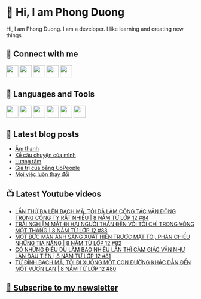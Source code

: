 # 👋 Hi, I am Phong Duong

Hi, I am Phong Duong. I am a developer. I like learning and creating new things

## 🔗 Connect with me
[<img height="32" width="32" src="https://cdn.jsdelivr.net/npm/simple-icons@v3/icons/youtube.svg" />](https://www.youtube.com/channel/UCXykqt3V2-9bYXKWZRcH0rA)
[<img height="32" width="32" src="https://cdn.jsdelivr.net/npm/simple-icons@v3/icons/instagram.svg" />](https://www.instagram.com/phongduonglh)
[<img height="32" width="32" src="https://cdn.jsdelivr.net/npm/simple-icons@v3/icons/twitter.svg" />](https://twitter.com/phongduonglh)
[<img height="32" width="32" src="https://cdn.jsdelivr.net/npm/simple-icons@v3/icons/facebook.svg" />](https://www.facebook.com/phongduonglh)
[<img height="32" width="32" src="https://cdn.jsdelivr.net/npm/simple-icons@v3/icons/linkedin.svg" />](https://www.linkedin.com/in/phongduonglh)

## 🧰 Languages and Tools

[<img height="32" width="32" src="https://cdn.jsdelivr.net/npm/simple-icons@v3/icons/javascript.svg" />](javascript)
[<img height="32" width="32" src="https://cdn.jsdelivr.net/npm/simple-icons@v3/icons/html5.svg" />](html5)
[<img height="32" width="32" src="https://cdn.jsdelivr.net/npm/simple-icons@v3/icons/css3.svg" />](css3)
[<img height="32" width="32" src="https://cdn.jsdelivr.net/npm/simple-icons@v3/icons/node-dot-js.svg" />](nodejs)
[<img height="32" width="32" src="https://cdn.jsdelivr.net/npm/simple-icons@v3/icons/react.svg" />](react)
[<img height="32" width="32" src="https://cdn.jsdelivr.net/npm/simple-icons@v3/icons/vue-dot-js.svg" />](vue)

## 📝 Latest blog posts

<!-- BLOG-POST-LIST:START -->
- [Âm thanh](https://phongduong.dev/blog/2021/07/am-thanh/)
- [Kể câu chuyện của mình](https://phongduong.dev/blog/2021/07/ke-cau-chuyen-cua-minh/)
- [Lương tâm](https://phongduong.dev/blog/2021/07/luong-tam/)
- [Giá trị của bằng UoPeople](https://phongduong.dev/blog/2021/07/gia-tri-cua-bang-uo-people/)
- [Mọi việc luôn thay đổi](https://phongduong.dev/blog/2021/07/moi-viec-luon-thay-doi/)
<!-- BLOG-POST-LIST:END -->

## 📺 Latest Youtube videos

<!-- YOUTUBE-VIDEO-LIST:START -->
- [LẦN THỨ BA LÊN BẠCH MÃ, TÔI ĐÃ LÀM CÔNG TÁC VẬN ĐỘNG TRONG CÔNG TY RẤT NHIỀU | 8 NĂM TỪ LỚP 12 #84](https://www.youtube.com/watch?v=zmU7gLjUqZE)
- [TRẢI NGHIỆM MẤT ĐI HAI NGƯỜI THÂN ĐẾN VỚI TÔI CHỈ TRONG VÒNG MỘT THÁNG | 8 NĂM TỪ LỚP 12 #83](https://www.youtube.com/watch?v=VqHRysvzv2g)
- [MỘT BỨC MÀN ÁNH SÁNG XUẤT HIỆN TRƯỚC MẶT TÔI, PHẢN CHIẾU NHỮNG TIA NẮNG | 8 NĂM TỪ LỚP 12 #82](https://www.youtube.com/watch?v=eBJtwwu7RBA)
- [CÓ NHỮNG ĐIỀU DÙ LÀM BAO NHIÊU LẦN THÌ CẢM GIÁC VẪN NHƯ LẦN ĐẦU TIÊN | 8 NĂM TỪ LỚP 12 #81](https://www.youtube.com/watch?v=ia8G7ASb7FY)
- [TỪ ĐỈNH BẠCH MÃ, TÔI ĐI XUỐNG MỘT CON ĐƯỜNG KHÁC DẪN ĐẾN MỘT VƯỜN LAN | 8 NĂM TỪ LỚP 12 #80](https://www.youtube.com/watch?v=VA5bGztBnZ8)
<!-- YOUTUBE-VIDEO-LIST:END -->

## [💌 Subscribe to my newsletter](https://koogio.substack.com/)
